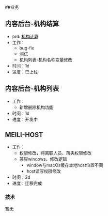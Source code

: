 ##业务

## 内容后台-机构结算

* prd: [机构计算](http://wiki.mogujie.org/download/attachments/70343394/%E6%9C%BA%E6%9E%84%E7%BB%93%E7%AE%97.png?version=2&modificationDate=1561535402000&api=v2)
* 工作：
    * bug-fix
    * 测试
    * 机构列表-机构名称变量修改
* 时间：1d
* 进度：已上线

## 内容后台-机构列表

* 工作：
    * 新增删除机构功能
* 时间：1d
* 进度：开发中

## MEILI-HOST
* 工作：
    * 权限修改，将离职人员、落央权限修改
    * 兼容windows，修改逻辑
        * window与macOs缓存本地host位置不同
        * host读写权限修改
* 时间：2d   
* 进度：迁移完成

 
### 技术

暂无

